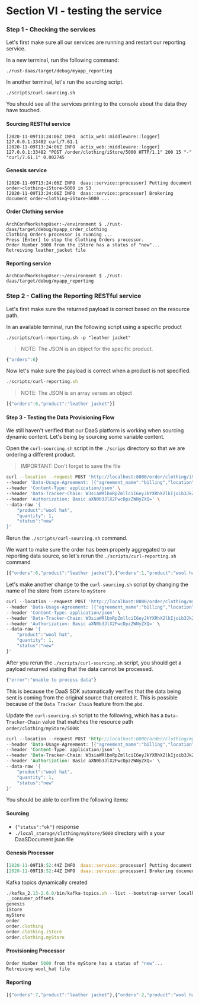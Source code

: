 # Section VI - testing the service

### Step 1 - Checking the services

Let's first make sure all our services are running and restart our reporting service.

In a new terminal, run the following command:

```text
./rust-daas/target/debug/myapp_reporting
```

In another terminal, let's run the sourcing script.

```text
./scripts/curl-sourcing.sh 
```

You should see all the services printing to the console about the data they have touched.

#### Sourcing RESTful service

```text
[2020-11-09T13:24:06Z INFO  actix_web::middleware::logger] 127.0.0.1:33482 curl/7.61.1
[2020-11-09T13:24:06Z INFO  actix_web::middleware::logger] 127.0.0.1:33482 "POST /order/clothing/iStore/5000 HTTP/1.1" 200 15 "-" "curl/7.61.1" 0.002745
```

#### Genesis service

```text
[2020-11-09T13:24:06Z INFO  daas::service::processor] Putting document order~clothing~iStore~5000 in S3
[2020-11-09T13:24:06Z INFO  daas::service::processor] Brokering document order~clothing~iStore~5000 ... 
```

#### Order Clothing service

```text
ArchConfWorkshopUser:~/environment $ ./rust-daas/target/debug/myapp_order_clothing 
Clothing Orders processor is running ...
Press [Enter] to stop the Clothing Orders processor.
Order Number 5000 from the iStore has a status of "new"...
Retreiving leather_jacket file
```

#### Reporting service

```text
ArchConfWorkshopUser:~/environment $ ./rust-daas/target/debug/myapp_reporting
```

### Step 2 - Calling the Reporting RESTful service

Let's first make sure the returned payload is correct based on the resource path.

In an available terminal, run the following script using a specific product

```text
./scripts/curl-reporting.sh -p "leather jacket"
```

> NOTE: The JSON is an object for the specific product.

```javascript
{"orders":6}
```

Now let's make sure the payload is correct when a product is not specified.

```javascript
./scripts/curl-reporting.sh
```

> NOTE: The JSON is an array verses an object

```javascript
[{"orders":6,"product":"leather jacket"}]
```

#### Step 3 - Testing the Data Provisioning Flow

We still haven't verified that our DaaS platform is working when sourcing dynamic content. Let's being by sourcing some variable content.

Open the `curl-sourcing.sh` script in the `./scrips` directory so that we are ordering a different product.

> IMPORTANT: Don't forget to save the file

```bash
curl --location --request POST 'http://localhost:8000/order/clothing/iStore/5000' \
--header 'Data-Usage-Agreement: [{"agreement_name":"billing","location":"www.dua.org/billing.pdf","agreed_dtm": 1553988607}]' \
--header 'Content-Type: application/json' \
--header 'Data-Tracker-Chain: W3siaWRlbnRpZmllciI6eyJkYXRhX2lkIjoib3JkZXJ+Y2xvdGhpbmd+aVN0b3JlfjUwMDAiLCJpbmRleCI6MCwidGltZXN0YW1wIjowLCJhY3Rvcl9pZCI6IiIsInByZXZpb3VzX2hhc2giOiIwIn0sImhhc2giOiI3MjI1OTUwMzMyNzI3NjAyMDk1MjEwMjM2ODY3MjE0ODM1ODQ4NSIsIm5vbmNlIjo1fV0=' \
--header 'Authorization: Basic aXN0b3JlX2FwcDpzZWNyZXQ=' \
--data-raw '{
	"product":"wool hat",
	"quantity": 1,
	"status":"new"
}'
```

Rerun the `./scripts/curl-sourcing.sh` command.

We want to make sure the order has been properly aggregated to our reporting data source, so let's rerun the `./scripts/curl-reporting.sh` command

```javascript
[{"orders":6,"product":"leather jacket"},{"orders":1,"product":"wool hat"}]
```

Let's make another change to the `curl-sourcing.sh` script by changing the name of the store from `iStore` to `myStore`

```javascript
curl --location --request POST 'http://localhost:8000/order/clothing/myStore/5000' \
--header 'Data-Usage-Agreement: [{"agreement_name":"billing","location":"www.dua.org/billing.pdf","agreed_dtm": 1553988607}]' \
--header 'Content-Type: application/json' \
--header 'Data-Tracker-Chain: W3siaWRlbnRpZmllciI6eyJkYXRhX2lkIjoib3JkZXJ+Y2xvdGhpbmd+aVN0b3JlfjUwMDAiLCJpbmRleCI6MCwidGltZXN0YW1wIjowLCJhY3Rvcl9pZCI6IiIsInByZXZpb3VzX2hhc2giOiIwIn0sImhhc2giOiI3MjI1OTUwMzMyNzI3NjAyMDk1MjEwMjM2ODY3MjE0ODM1ODQ4NSIsIm5vbmNlIjo1fV0=' \
--header 'Authorization: Basic aXN0b3JlX2FwcDpzZWNyZXQ=' \
--data-raw '{
	"product":"wool hat",
	"quantity": 1,
	"status":"new"
}'
```

After you rerun the `./scripts/curl-sourcing.sh` script, you should get a payload returned stating that the data cannot be processed.

```javascript
{"error":"unable to process data"}
```

This is because the DaaS SDK automatically verifies that the data being sent is coming from the original source that created it. This is possible because of the `Data Tracker Chain` feature from the `pbd`. 

Update the `curl-sourcing.sh` script to the following, which has a `Data-Tracker-Chain` value that matches the resource path  `order/clothing/myStore/5000`:

```rust
curl --location --request POST 'http://localhost:8000/order/clothing/myStore/5000' \
--header 'Data-Usage-Agreement: [{"agreement_name":"billing","location":"www.dua.org/billing.pdf","agreed_dtm": 1582559823}]' \
--header 'Content-Type: application/json' \
--header 'Data-Tracker-Chain: W3siaWRlbnRpZmllciI6eyJkYXRhX2lkIjoib3JkZXJ+Y2xvdGhpbmd+bXlTdG9yZX41MDAwIiwiaW5kZXgiOjAsInRpbWVzdGFtcCI6MCwiYWN0b3JfaWQiOiIiLCJwcmV2aW91c19oYXNoIjoiMCJ9LCJoYXNoIjoiMTMzOTkzNzg5NjgyOTI0MTk5NzM2NDIzOTE5MDUwNDU1NjA2Mjc0Iiwibm9uY2UiOjV9XQ==' \
--header 'Authorization: Basic aXN0b3JlX2FwcDpzZWNyZXQ=' \
--data-raw '{
	"product":"wool hat",
	"quantity": 1,
	"status":"new"
}'
```

You should be able to confirm the following items:

#### Sourcing

* `{"status":"ok"}` response
* `./local_storage/clothing/myStore/5000` directory with a your DaaSDocument json file

#### Genesis Processor

```rust
[2020-11-09T19:52:44Z INFO  daas::service::processor] Putting document order~clothing~myStore~5000 in S3
[2020-11-09T19:52:44Z INFO  daas::service::processor] Brokering document order~clothing~myStore~5000 ... 
```

Kafka topics dynamically created

```javascript
./kafka_2.13-2.6.0/bin/kafka-topics.sh --list --bootstrap-server localhost:9092 
__consumer_offsets
genesis
iStore
myStore
order
order.clothing
order.clothing.iStore
order.clothing.myStore
```

#### Provisioning Processor

```rust
Order Number 5000 from the myStore has a status of "new"...
Retreiving wool_hat file
```

#### Reporting

```javascript
[{"orders":7,"product":"leather jacket"},{"orders":2,"product":"wool hat"}]
```

